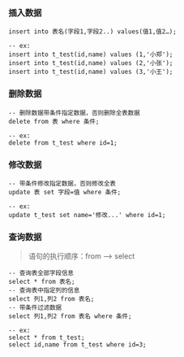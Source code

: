### 插入数据

```
insert into 表名(字段1,字段2..) values(值1,值2…);

-- ex:
insert into t_test(id,name) values (1,'小郑');
insert into t_test(id,name) values (2,'小张');
insert into t_test(id,name) values (3,'小王');
```

### 删除数据

```
-- 删除数据带条件指定数据，否则删除全表数据
delete from 表 where 条件;

-- ex:
delete from t_test where id=1;
```

### 修改数据

```
-- 带条件修改指定数据，否则修改全表
update 表 set 字段=值 where 条件;

-- ex:
update t_test set name='修改...' where id=1;
```

### 查询数据

> 语句的执行顺序：from —> select

```
-- 查询表全部字段信息
select * from 表名;
-- 查询表中指定列的信息
select 列1,列2 from 表名;
-- 带条件过滤数据
select 列1,列2 from 表名 where 条件;

-- ex:
select * from t_test;
select id,name from t_test where id=3;
```